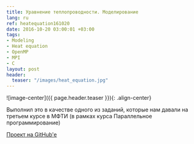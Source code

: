 ```yaml
---
title: Уравнение теплопроводности. Моделирование
lang: ru
ref: heatequation161020
date: 2016-10-20 03:00:01 +03:00
tags:
- Modeling
- Heat equation
- OpenMP
- MPI
- C
layout: post
header:
  teaser: "/images/heat_equation.jpg"
---
```


![image-center]({{ page.header.teaser }}){: .align-center}

Выполнил это в качестве одного из заданий, которые нам давали на третьем курсе в МФТИ (в рамках курса Параллельное программирование)

[Проект на GitHub'e](https://github.com/akarazeev/HeatEquation-5sem-MIPT-2016)